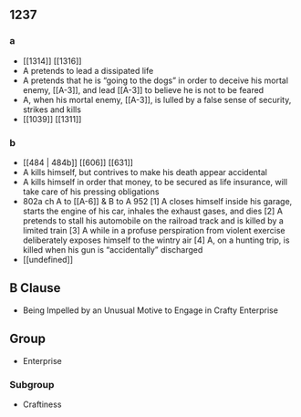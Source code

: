 ## 1237
### a
- [[1314]] [[1316]] 
- A pretends to lead a dissipated life
- A pretends that he is “going to the dogs” in order to deceive his mortal enemy, [[A-3]], and lead [[A-3]] to believe he is not to be feared
- A, when his mortal enemy, [[A-3]], is lulled by a false sense of security, strikes and kills
- [[1039]] [[1311]] 

### b
- [[484 | 484b]] [[606]] [[631]] 
- A kills himself, but contrives to make his death appear accidental
- A kills himself in order that money, to be secured as life insurance, will take care of his pressing obligations
- 802a ch A to [[A-6]] &amp; B to A 952 [1] A closes himself inside his garage, starts the engine of his car, inhales the exhaust gases, and dies [2] A pretends to stall his automobile on the railroad track and is killed by a limited train [3] A while in a profuse perspiration from violent exercise deliberately exposes himself to the wintry air [4] A, on a hunting trip, is killed when his gun is “accidentally” discharged
- [[undefined]] 

## B Clause
- Being Impelled by an Unusual Motive to Engage in Crafty Enterprise

## Group
- Enterprise

### Subgroup
- Craftiness

